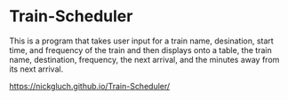 # Train-Scheduler
This is a program that takes user input for a train name, desination, start time, and frequency of the train
and then displays onto a table, the train name, destination, frequency, the next arrival, and the minutes away from 
its next arrival.


https://nickgluch.github.io/Train-Scheduler/
